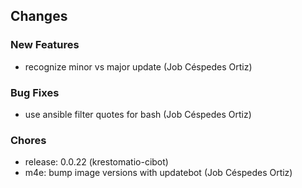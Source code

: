 ## Changes

### New Features

* recognize minor vs major update (Job Céspedes Ortiz)

### Bug Fixes

* use ansible filter quotes for bash (Job Céspedes Ortiz)

### Chores

* release: 0.0.22 (krestomatio-cibot)
* m4e: bump image versions with updatebot (Job Céspedes Ortiz)
